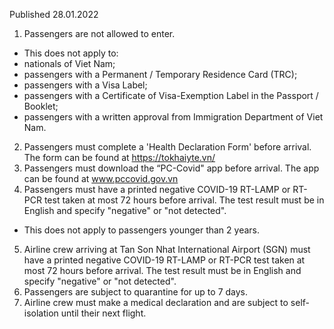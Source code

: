 Published 28.01.2022
1. Passengers are not allowed to enter.
- This does not apply to:
- nationals of Viet Nam;
- passengers with a Permanent / Temporary Residence Card (TRC);
- passengers with a Visa Label;
- passengers with a Certificate of Visa-Exemption Label in the Passport / Booklet;
- passengers with a written approval from Immigration Department of Viet Nam.
2. Passengers must complete a 'Health Declaration Form' before arrival. The form can be found at <a href="https://tokhaiyte.vn/">https://tokhaiyte.vn/</a>
3. Passengers must download the “PC-Covid" app before arrival. The app can be found at <a href="http://www.pccovid.gov.vn">www.pccovid.gov.vn</a>
4. Passengers must have a printed negative COVID-19 RT-LAMP or RT-PCR test taken at most 72 hours before arrival. The test result must be in English and specify "negative" or "not detected".
- This does not apply to passengers younger than 2 years.
5. Airline crew arriving at Tan Son Nhat International Airport (SGN) must have a printed negative COVID-19 RT-LAMP or RT-PCR test taken at most 72 hours before arrival. The test result must be in English and specify "negative" or "not detected".
6. Passengers are subject to quarantine for up to 7 days.
7. Airline crew must make a medical declaration and are subject to self-isolation until their next flight.